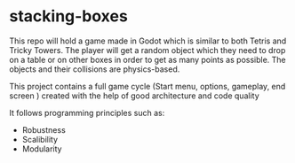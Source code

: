 # stacking-boxes
This repo will hold a game made in Godot which is similar to both Tetris and Tricky Towers. The player will get a random object which they need to drop on a table or on other boxes in order to get as many points as possible. The objects and their collisions are physics-based. 

This project contains a full game cycle (Start menu, options, gameplay, end screen <highscore>) created with the help of good architecture and code quality

It follows programming principles such as:
 - Robustness
 - Scalibility
 - Modularity
